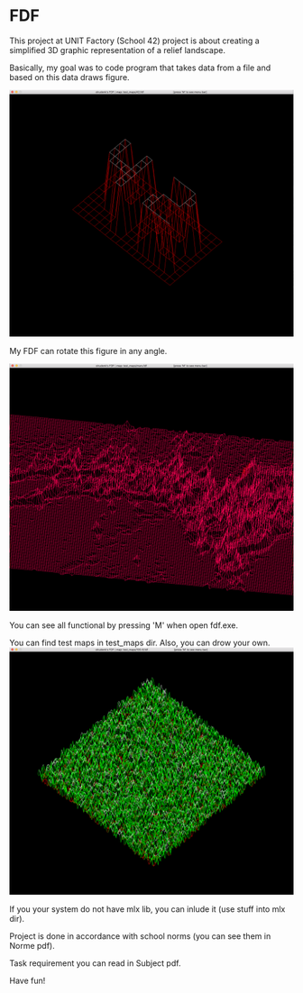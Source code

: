 # FDF
This project at UNIT Factory (School 42) project is about creating a simplified 3D graphic representation of a relief landscape.

Basically, my goal was to code program that takes data from a file and based on this data draws figure. 

![alt text](https://github.com/oleksiirude/FDF/blob/master/img/fdf.png)

My FDF can rotate this figure in any angle. 

![alt text](https://github.com/oleksiirude/FDF/blob/master/img/fdf1.png)

You can see all functional by pressing 'M' when open fdf.exe.

You can find test maps in test_maps dir. Also, you can drow your own.
![alt text](https://github.com/oleksiirude/FDF/blob/master/img/fdf2.png)

If you your system do not have mlx lib, you can inlude it (use stuff into mlx dir).

Project is done in accordance with school norms (you can see them in Norme pdf).

Task requirement you can read in Subject pdf.

Have fun!
